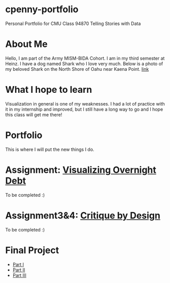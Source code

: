 # cpenny-portfolio
Personal Portfolio for CMU Class 94870 Telling Stories with Data

# About Me
Hello, I am part of the Army MISM-BIDA Cohort. I am in my third semester at Heinz. I have a dog named Shark who I love very much. Below is a photo of my beloved Shark on the North Shore of Oahu near Kaena Point. 
[link](shark.png)

# What I hope to learn
Visualization in general is one of my weaknesses. I had a lot of practice with it in my internship and improved, but I still have a long way to go and I hope this class will get me there!

# Portfolio 
This is where I will put the new things I do. 

# Assignment: [Visualizing Overnight Debt](link.md)
To be completed :)
# Assignment3&4: [Critique by Design](link.md)
To be completed :)
# Final Project
- [Part I](Part_I.md)
- [Part II](Part_II.md)
- [Part III](Part_III.md)
